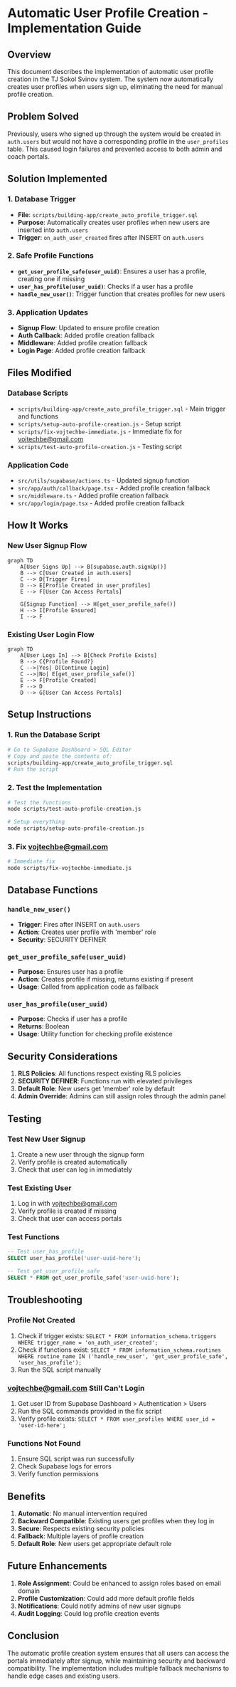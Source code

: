 # Automatic User Profile Creation - Implementation Guide

## Overview

This document describes the implementation of automatic user profile creation in the TJ Sokol Svinov system. The system now automatically creates user profiles when users sign up, eliminating the need for manual profile creation.

## Problem Solved

Previously, users who signed up through the system would be created in `auth.users` but would not have a corresponding profile in the `user_profiles` table. This caused login failures and prevented access to both admin and coach portals.

## Solution Implemented

### 1. Database Trigger
- **File**: `scripts/building-app/create_auto_profile_trigger.sql`
- **Purpose**: Automatically creates user profiles when new users are inserted into `auth.users`
- **Trigger**: `on_auth_user_created` fires after INSERT on `auth.users`

### 2. Safe Profile Functions
- **`get_user_profile_safe(user_uuid)`**: Ensures a user has a profile, creating one if missing
- **`user_has_profile(user_uuid)`**: Checks if a user has a profile
- **`handle_new_user()`**: Trigger function that creates profiles for new users

### 3. Application Updates
- **Signup Flow**: Updated to ensure profile creation
- **Auth Callback**: Added profile creation fallback
- **Middleware**: Added profile creation fallback
- **Login Page**: Added profile creation fallback

## Files Modified

### Database Scripts
- `scripts/building-app/create_auto_profile_trigger.sql` - Main trigger and functions
- `scripts/setup-auto-profile-creation.js` - Setup script
- `scripts/fix-vojtechbe-immediate.js` - Immediate fix for vojtechbe@gmail.com
- `scripts/test-auto-profile-creation.js` - Testing script

### Application Code
- `src/utils/supabase/actions.ts` - Updated signup function
- `src/app/auth/callback/page.tsx` - Added profile creation fallback
- `src/middleware.ts` - Added profile creation fallback
- `src/app/login/page.tsx` - Added profile creation fallback

## How It Works

### New User Signup Flow
```mermaid
graph TD
    A[User Signs Up] --> B[supabase.auth.signUp()]
    B --> C[User Created in auth.users]
    C --> D[Trigger Fires]
    D --> E[Profile Created in user_profiles]
    E --> F[User Can Access Portals]
    
    G[Signup Function] --> H[get_user_profile_safe()]
    H --> I[Profile Ensured]
    I --> F
```

### Existing User Login Flow
```mermaid
graph TD
    A[User Logs In] --> B[Check Profile Exists]
    B --> C{Profile Found?}
    C -->|Yes| D[Continue Login]
    C -->|No| E[get_user_profile_safe()]
    E --> F[Profile Created]
    F --> D
    D --> G[User Can Access Portals]
```

## Setup Instructions

### 1. Run the Database Script
```bash
# Go to Supabase Dashboard > SQL Editor
# Copy and paste the contents of:
scripts/building-app/create_auto_profile_trigger.sql
# Run the script
```

### 2. Test the Implementation
```bash
# Test the functions
node scripts/test-auto-profile-creation.js

# Setup everything
node scripts/setup-auto-profile-creation.js
```

### 3. Fix vojtechbe@gmail.com
```bash
# Immediate fix
node scripts/fix-vojtechbe-immediate.js
```

## Database Functions

### `handle_new_user()`
- **Trigger**: Fires after INSERT on `auth.users`
- **Action**: Creates user profile with 'member' role
- **Security**: SECURITY DEFINER

### `get_user_profile_safe(user_uuid)`
- **Purpose**: Ensures user has a profile
- **Action**: Creates profile if missing, returns existing if present
- **Usage**: Called from application code as fallback

### `user_has_profile(user_uuid)`
- **Purpose**: Checks if user has a profile
- **Returns**: Boolean
- **Usage**: Utility function for checking profile existence

## Security Considerations

1. **RLS Policies**: All functions respect existing RLS policies
2. **SECURITY DEFINER**: Functions run with elevated privileges
3. **Default Role**: New users get 'member' role by default
4. **Admin Override**: Admins can still assign roles through the admin panel

## Testing

### Test New User Signup
1. Create a new user through the signup form
2. Verify profile is created automatically
3. Check that user can log in immediately

### Test Existing User
1. Log in with vojtechbe@gmail.com
2. Verify profile is created if missing
3. Check that user can access portals

### Test Functions
```sql
-- Test user_has_profile
SELECT user_has_profile('user-uuid-here');

-- Test get_user_profile_safe
SELECT * FROM get_user_profile_safe('user-uuid-here');
```

## Troubleshooting

### Profile Not Created
1. Check if trigger exists: `SELECT * FROM information_schema.triggers WHERE trigger_name = 'on_auth_user_created';`
2. Check if functions exist: `SELECT * FROM information_schema.routines WHERE routine_name IN ('handle_new_user', 'get_user_profile_safe', 'user_has_profile');`
3. Run the SQL script manually

### vojtechbe@gmail.com Still Can't Login
1. Get user ID from Supabase Dashboard > Authentication > Users
2. Run the SQL commands provided in the fix script
3. Verify profile exists: `SELECT * FROM user_profiles WHERE user_id = 'user-id-here';`

### Functions Not Found
1. Ensure SQL script was run successfully
2. Check Supabase logs for errors
3. Verify function permissions

## Benefits

1. **Automatic**: No manual intervention required
2. **Backward Compatible**: Existing users get profiles when they log in
3. **Secure**: Respects existing security policies
4. **Fallback**: Multiple layers of profile creation
5. **Default Role**: New users get appropriate default role

## Future Enhancements

1. **Role Assignment**: Could be enhanced to assign roles based on email domain
2. **Profile Customization**: Could add more default profile fields
3. **Notifications**: Could notify admins of new user signups
4. **Audit Logging**: Could log profile creation events

## Conclusion

The automatic profile creation system ensures that all users can access the portals immediately after signup, while maintaining security and backward compatibility. The implementation includes multiple fallback mechanisms to handle edge cases and existing users.
